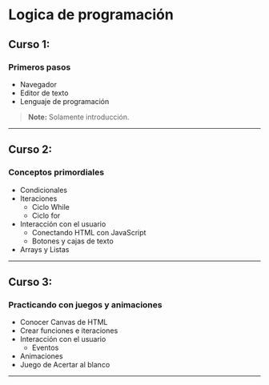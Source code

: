 # Logica de programación

## Curso 1:
### Primeros pasos
- Navegador
- Editor de texto
- Lenguaje de programación
> **Note:** Solamente introducción.
---
## Curso 2:
### Conceptos primordiales
- Condicionales
- Iteraciones
    - Ciclo While
    - Ciclo for
- Interacción con el usuario
    - Conectando HTML con JavaScript
    - Botones y cajas de texto
- Arrays y Listas
--- 
## Curso 3:
### Practicando con juegos y animaciones 
- Conocer Canvas de HTML
- Crear funciones e iteraciones 
- Interacción con el usuario
    - Eventos 
- Animaciones
- Juego de Acertar al blanco
---